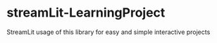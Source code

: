 # streamLit-LearningProject
StreamLit usage of this library for easy and simple interactive projects
